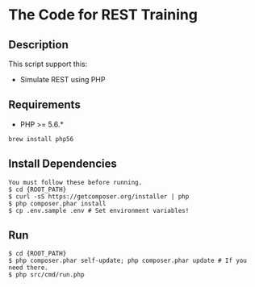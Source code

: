 # The Code for REST Training

Description
---
This script support this:
+ Simulate REST using PHP

Requirements
---
- PHP >= 5.6.*
```
brew install php56
```

Install Dependencies
---

```
You must follow these before running.
$ cd {ROOT_PATH}
$ curl -sS https://getcomposer.org/installer | php
$ php composer.phar install
$ cp .env.sample .env # Set environment variables!
```

Run
---

```
$ cd {ROOT_PATH}
$ php composer.phar self-update; php composer.phar update # If you need there.
$ php src/cmd/run.php
```

